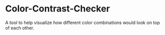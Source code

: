 # Color-Contrast-Checker
A tool to help visualize how different color combinations would look on top of each other.
